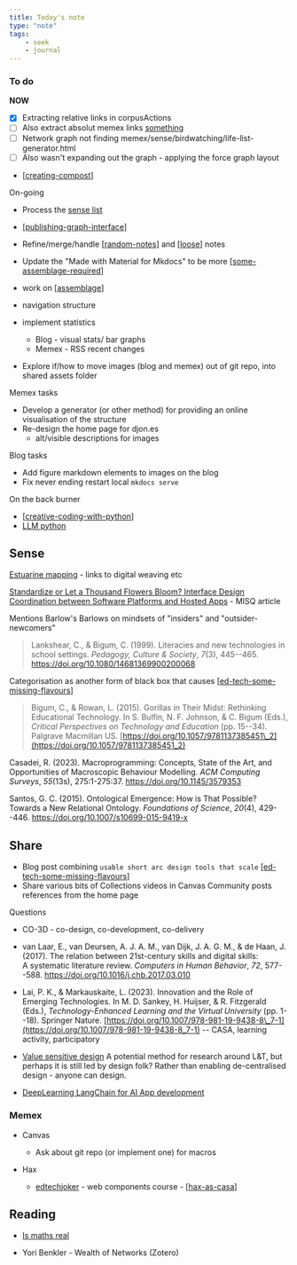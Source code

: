```yaml
---
title: Today's note 
type: "note"
tags:
    - seek
    - journal
---
```


### To do

**NOW**

- [x] Extracting relative links in corpusActions
- [ ] Also extract absolut memex links [something](/memex/sense.*.md)
- [ ] Network graph not finding memex/sense/birdwatching/life-list-generator.html
- [ ] Also wasn't expanding out the graph - applying the force graph layout

- [[creating-compost]]

On-going

- Process the [sense list](#sense)
- [[publishing-graph-interface]]

- Refine/merge/handle [[random-notes]] and [[loose]] notes
- Update the "Made with Material for Mkdocs" to be more [[some-assemblage-required]]
- work on [[assemblage]]
- navigation structure
- implement statistics
  - Blog - visual stats/ bar graphs
  - Memex - RSS recent changes

- Explore if/how to move images (blog and memex) out of git repo, into shared assets folder

Memex tasks

- Develop a generator (or other method) for providing an online visualisation of the structure
- Re-design the home page for djon.es
  - alt/visible descriptions for images

Blog tasks

- Add figure markdown elements to images on the blog
- Fix never ending restart local `mkdocs serve`

On the back burner

- [[creative-coding-with-python]]
- [LLM python](https://simonwillison.net/2023/Sep/4/llm-embeddings/)

## Sense

[Estuarine mapping](https://thecynefin.co/estuarine-mapping/) - links to digital weaving etc

[Standardize or Let a Thousand Flowers Bloom? Interface Design Coordination between Software Platforms and Hosted Apps](https://aisel.aisnet.org/misq/vol47/iss3/16/) - MISQ article 

Mentions Barlow's Barlows on mindsets of "insiders" and "outsider-newcomers"

> Lankshear, C., & Bigum, C. (1999). Literacies and new technologies in school settings. *Pedagogy, Culture & Society*, *7*(3), 445--465. <https://doi.org/10.1080/14681369900200068>

Categorisation as another form of black box that causes [[ed-tech-some-missing-flavours]]
> Bigum, C., & Rowan, L. (2015). Gorillas in Their Midst: Rethinking Educational Technology. In S. Bulfin, N. F. Johnson, & C. Bigum (Eds.), *Critical Perspectives on Technology and Education* (pp. 15--34). Palgrave Macmillan US. [https://doi.org/10.1057/9781137385451\_2](https://doi.org/10.1057/9781137385451_2)

Casadei, R. (2023). Macroprogramming: Concepts, State of the Art, and Opportunities of Macroscopic Behaviour Modelling. *ACM Computing Surveys*, *55*(13s), 275:1-275:37. <https://doi.org/10.1145/3579353>

Santos, G. C. (2015). Ontological Emergence: How is That Possible? Towards a New Relational Ontology. *Foundations of Science*, *20*(4), 429--446. <https://doi.org/10.1007/s10699-015-9419-x>

## Share

- Blog post combining `usable short arc design tools that scale`  [[ed-tech-some-missing-flavours]]
- Share various bits of Collections videos in Canvas Community posts references from the home page

Questions

- CO-3D - co-design, co-development, co-delivery

- van Laar, E., van Deursen, A. J. A. M., van Dijk, J. A. G. M., & de Haan, J. (2017). The relation between 21st-century skills and digital skills: A systematic literature review. *Computers in Human Behavior*, *72*, 577--588. <https://doi.org/10.1016/j.chb.2017.03.010>

- Lai, P. K., & Markauskaite, L. (2023). Innovation and the Role of Emerging Technologies. In M. D. Sankey, H. Huijser, & R. Fitzgerald (Eds.), *Technology-Enhanced Learning and the Virtual University* (pp. 1--18). Springer Nature. [https://doi.org/10.1007/978-981-19-9438-8\_7-1](https://doi.org/10.1007/978-981-19-9438-8_7-1) -- CASA, learning activity, participatory

- [Value sensitive design](https://en.wikipedia.org/wiki/Value_sensitive_design) 
    A potential method for research around L&T, but perhaps it is still led by design folk? Rather than enabling de-centralised design - anyone can design.

- [DeepLearning LangChain for AI App development](https://learn.deeplearning.ai/langchain/lesson/1/introduction)
 
### Memex

- Canvas 
  - Ask about git repo (or implement one) for macros 

- Hax
  - [edtechjoker](https://oer.hax.psu.edu/bto108/sites/edtechjoker/) - web components course - [[hax-as-casa]]

## Reading

- [Is maths real](https://www.amazon.com.au/Maths-Real-Questions-Mathematics-Deepest-ebook/dp/B0BB8FF8B2)

- Yori Benkler - Wealth of Networks (Zotero)


[//begin]: # "Autogenerated link references for markdown compatibility"
[creating-compost]: ../../sense/landscape-garden/techniques/creating-compost "Creating compost"
[publishing-graph-interface]: ../../colophon/publishing-graph-interface "Publishing graph interface"
[random-notes]: random-notes "Random Notes"
[loose]: ../../sense/loose/loose "Loose notes"
[some-assemblage-required]: ../../colophon/some-assemblage-required "Some Assemblage Required"
[assemblage]: ../../sense/Distribution/assemblage "Assemblage"
[creative-coding-with-python]: ../../sense/Python/creative-coding-with-python "Creative coding experiments"
[ed-tech-some-missing-flavours]: ../../share/blog/2023/ed-tech-some-missing-flavours "Ed tech - some missing flavours"
[hax-as-casa]: ../../sense/CASA/CASA/hax-as-casa "H-A-X as CASA?"
[//end]: # "Autogenerated link references"